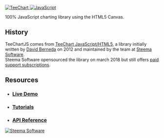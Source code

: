 [![TeeChart](https://raw.githubusercontent.com/wiki/Steema/TeeChartJS/teechart.png)
![JavaScript](https://raw.githubusercontent.com/wiki/Steema/TeeChartJS/teechart_html5.png)](https://www.steema.com/product/html5)

100% JavaScript charting library using the HTML5 Canvas.

## History

TeeChartJS comes from [TeeChart JavaScript/HTML5](https://www.steema.com/product/html5), a library initially written by [David Berneda](https://github.com/davidberneda) on 2012 and maintained by the team at [Steema Software](https://www.steema.com).  
Steema Software opensourced the library on march 2018 but still offers [paid support subscriptions](https://www.steema.com/product/html5#pricing).

## Resources

* ### [Live Demo](https://www.steema.com/files/public/teechart/html5/latest/demos/)
* ### [Tutorials](https://github.com/Steema/TeeChartJS/wiki)
* ### [API Reference](http://teechart.net/docs/TeeChartHTML5Reference.htm)

[![Steema Software](https://raw.githubusercontent.com/wiki/Steema/TeeChartJS/logo-steema.png)](https://www.steema.com/)
